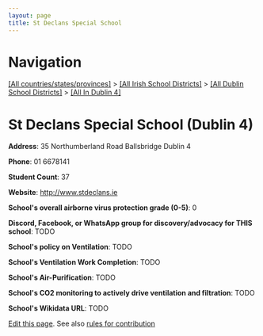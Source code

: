 ```yaml
---
layout: page
title: St Declans Special School
---
```

# Navigation

[[All countries/states/provinces]](../../../..) > [[All Irish School Districts]](../../..) > [[All Dublin School Districts]](../..) > [[All In Dublin 4]](..)

# St Declans Special School (Dublin 4)

**Address**: 35 Northumberland Road Ballsbridge Dublin 4

**Phone**: 01 6678141

**Student Count**: 37

**Website**: <http://www.stdeclans.ie>

**School's overall airborne virus protection grade (0-5)**: 0

**Discord, Facebook, or WhatsApp group for discovery/advocacy for THIS school**: TODO

**School's policy on Ventilation**: TODO

**School's Ventilation Work Completion**: TODO

**School's Air-Purification**: TODO

**School's CO2 monitoring to actively drive ventilation and filtration**: TODO

**School's Wikidata URL**: TODO


[Edit this page](https://github.com/ventilate-schools/Ireland/edit/main/./Dublin_4/St_Declans_Special_School.md). See also [rules for contribution](../../../contribution-rules/)